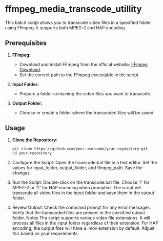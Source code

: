 # ffmpeg_media_transcode_utillity

This batch script allows you to transcode video files in a specified folder using FFmpeg. It supports both MPEG-2 and HAP encoding.

## Prerequisites

1. **FFmpeg:**
   - Download and install FFmpeg from the official website: [FFmpeg Download](https://ffmpeg.org/download.html).
   - Set the correct path to the FFmpeg executable in the script.

2. **Input Folder:**
   - Prepare a folder containing the video files you want to transcode.

3. **Output Folder:**
   - Choose or create a folder where the transcoded files will be saved.

## Usage

1. **Clone the Repository:**
   ```bash
   git clone https://github.com/your-username/your-repository.git
   cd your-repository

2. Configure the Script:
  Open the transcode.bat file in a text editor.
  Set the values for input_folder, output_folder, and ffmpeg_path.
  Save the changes.

3. Run the Script:
  Double-click on the transcode.bat file.
  Choose '1' for MPEG-2 or '2' for HAP encoding when prompted.
  The script will transcode all video files in the input folder and save them in the output folder.

4. Review Output:
  Check the command prompt for any error messages.
  Verify that the transcoded files are present in the specified output folder.
  Notes
  The script supports various video file extensions. It will process all files in the input folder regardless of their extension.
  For HAP encoding, the output files will have a .mov extension by default. Adjust this based on your requirements.
